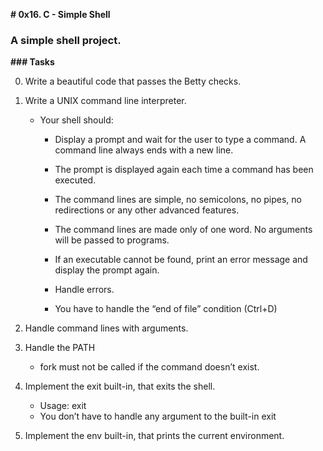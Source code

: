 **# 0x16. C - Simple Shell**

### A simple shell project.

**### Tasks**

0.  Write a beautiful code that passes the Betty checks.

1.  Write a UNIX command line interpreter.

	* Your shell should:
		- Display a prompt and wait for the user to type a command. A command line always ends with a new line.

		- The prompt is displayed again each time a command has been executed.

		- The command lines are simple, no semicolons, no pipes, no redirections or any other advanced features.

		- The command lines are made only of one word. No arguments will be passed to programs.

		- If an executable cannot be found, print an error message and display the prompt again.

		- Handle errors.

		- You have to handle the “end of file” condition (Ctrl+D)

2. Handle command lines with arguments.

3. Handle the PATH
	- fork must not be called if the command doesn’t exist.

4. Implement the exit built-in, that exits the shell.
	- Usage: exit
	- You don’t have to handle any argument to the built-in exit

5. Implement the env built-in, that prints the current environment.
